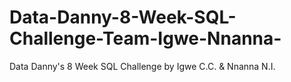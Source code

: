 # Data-Danny-8-Week-SQL-Challenge-Team-Igwe-Nnanna-
Data Danny's 8 Week SQL Challenge by Igwe C.C. &amp; Nnanna N.I.
